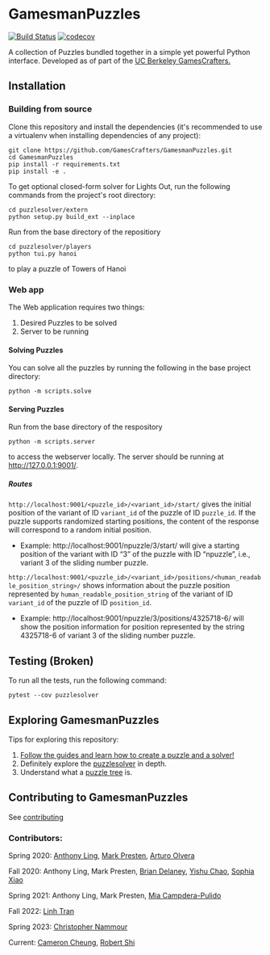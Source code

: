 # GamesmanPuzzles
[![Build Status](https://travis-ci.com/GamesCrafters/GamesmanPuzzles.svg?branch=master)](https://travis-ci.com/GamesCrafters/GamesmanPuzzles)
[![codecov](https://codecov.io/gh/GamesCrafters/GamesmanPuzzles/branch/master/graph/badge.svg)](https://codecov.io/gh/GamesCrafters/GamesmanPuzzles)

A collection of Puzzles bundled together in a simple yet powerful Python interface. Developed as of part of the [UC Berkeley GamesCrafters.](http://gamescrafters.berkeley.edu/)

## Installation
### Building from source
Clone this repository and install the dependencies (it's recommended to use a virtualenv when installing dependencies of any project):
```
git clone https://github.com/GamesCrafters/GamesmanPuzzles.git
cd GamesmanPuzzles
pip install -r requirements.txt
pip install -e .
```

To get optional closed-form solver for Lights Out, run the following commands from the project's root directory:
```
cd puzzlesolver/extern
python setup.py build_ext --inplace
```

Run from the base directory of the repositiory
```
cd puzzlesolver/players
python tui.py hanoi
```
to play a puzzle of Towers of Hanoi

### Web app
The Web application requires two things:
1. Desired Puzzles to be solved
2. Server to be running

#### Solving Puzzles
You can solve all the puzzles by running the following in the base project directory:
```
python -m scripts.solve
```

#### Serving Puzzles

Run from the base directory of the respository
```
python -m scripts.server
```
to access the webserver locally. The server should be running at http://127.0.0.1:9001/.


##### Routes

`http://localhost:9001/<puzzle_id>/<variant_id>/start/` gives the initial position of the variant of ID `variant_id` of the puzzle of ID `puzzle_id`. If the puzzle supports randomized starting positions, the content of the response will correspond to a random initial position.
- Example: http://localhost:9001/npuzzle/3/start/ will give a starting position of the variant with ID “3” of the puzzle with ID “npuzzle”, i.e., variant 3 of the sliding number puzzle.

`http://localhost:9001/<puzzle_id>/<variant_id>/positions/<human_readable_position_string>/` shows information about the puzzle position represented by `human_readable_position_string` of the variant of ID `variant_id` of the puzzle of ID `position_id`.
- Example: http://localhost:9001/npuzzle/3/positions/4325718-6/ will show the position information for position represented by the string 4325718-6 of variant 3 of the sliding number puzzle.

## Testing (Broken)
To run all the tests, run the following command:
```
pytest --cov puzzlesolver
```

## Exploring GamesmanPuzzles
Tips for exploring this repository:
1. [Follow the guides and learn how to create a puzzle and a solver!](guides)
2. Definitely explore the [puzzlesolver](puzzlesolver) in depth.
3. Understand what a [puzzle tree](https://nyc.cs.berkeley.edu/wiki/Puzzle_tree) is. 

## Contributing to GamesmanPuzzles
See [contributing](/guides/Contributing.md)
### Contributors:
Spring 2020: [Anthony Ling](https://github.com/Ant1ng2), [Mark Presten](https://github.com/mpresten), [Arturo Olvera](https://github.com/olveraarturo)

Fall 2020: Anthony Ling, Mark Presten, [Brian Delaney](https://github.com/briancdelaney), [Yishu Chao](https://github.com/yishuchao), [Sophia Xiao](https://github.com/sofa-x)

Spring 2021: Anthony Ling, Mark Presten, [Mia Campdera-Pulido](https://github.com/miacampdera)

Fall 2022: [Linh Tran](https://github.com/Linh-Tran-nlt)

Spring 2023: [Christopher Nammour](https://github.com/chrisnammour)

Current: [Cameron Cheung](https://github.com/cameroncheung00), [Robert Shi](https://github.com/robertyishi)